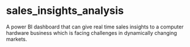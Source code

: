 # sales_insights_analysis
A power BI dashboard that can give real time sales insights to a computer hardware business which is facing challenges in dynamically changing markets.
